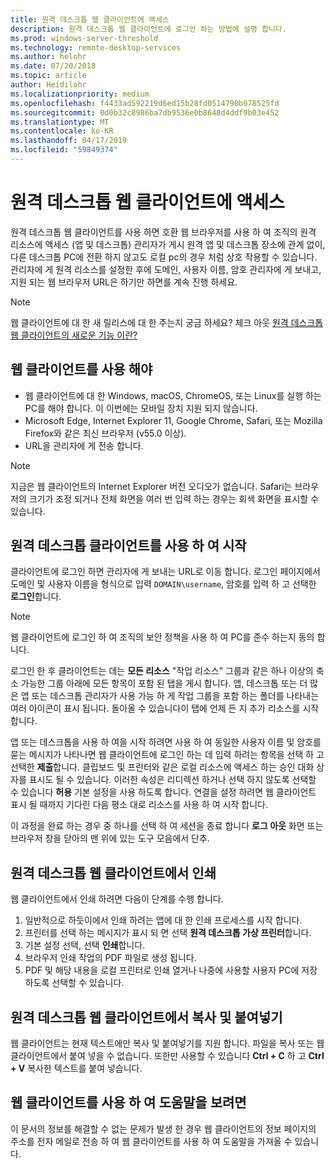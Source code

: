 ```yaml
---
title: 원격 데스크톱 웹 클라이언트에 액세스
description: 원격 데스크톱 웹 클라이언트에 로그인 하는 방법에 설명 합니다.
ms.prod: windows-server-threshold
ms.technology: remote-desktop-services
ms.author: helohr
ms.date: 07/20/2018
ms.topic: article
author: Heidilohr
ms.localizationpriority: medium
ms.openlocfilehash: f4433ad592219d6ed15b28fd0514790b078525fd
ms.sourcegitcommit: 0d0b32c8986ba7db9536e0b8648d4ddf9b03e452
ms.translationtype: MT
ms.contentlocale: ko-KR
ms.lasthandoff: 04/17/2019
ms.locfileid: "59849374"
---
```

# <a name="access-the-remote-desktop-web-client"></a>원격 데스크톱 웹 클라이언트에 액세스

원격 데스크톱 웹 클라이언트를 사용 하면 호환 웹 브라우저를 사용 하 여 조직의 원격 리소스에 액세스 (앱 및 데스크톱) 관리자가 게시 원격 앱 및 데스크톱 장소에 관계 없이, 다른 데스크톱 PC에 전환 하지 않고도 로컬 pc의 경우 처럼 상호 작용할 수 있습니다. 관리자에 게 원격 리소스를 설정한 후에 도메인, 사용자 이름, 암호 관리자에 게 보내고, 지원 되는 웹 브라우저 URL은 하기만 하면를 계속 진행 하세요.

>[!NOTE]
>웹 클라이언트에 대 한 새 릴리스에 대 한 주는지 궁금 하세요? 체크 아웃 [원격 데스크톱 웹 클라이언트의 새로운 기능 이란?](web-client-whatsnew.md)

## <a name="what-youll-need-to-use-the-web-client"></a>웹 클라이언트를 사용 해야

* 웹 클라이언트에 대 한 Windows, macOS, ChromeOS, 또는 Linux를 실행 하는 PC를 해야 합니다. 이 이번에는 모바일 장치 지원 되지 않습니다.
* Microsoft Edge, Internet Explorer 11, Google Chrome, Safari, 또는 Mozilla Firefox와 같은 최신 브라우저 (v55.0 이상).
* URL을 관리자에 게 전송 합니다.

>[!NOTE]
>지금은 웹 클라이언트의 Internet Explorer 버전 오디오가 없습니다.
>Safari는 브라우저의 크기가 조정 되거나 전체 화면을 여러 번 입력 하는 경우는 회색 화면을 표시할 수 있습니다.

## <a name="start-using-the-remote-desktop-client"></a>원격 데스크톱 클라이언트를 사용 하 여 시작

클라이언트에 로그인 하면 관리자에 게 보내는 URL로 이동 합니다. 로그인 페이지에서 도메인 및 사용자 이름을 형식으로 입력 ```DOMAIN\username```, 암호를 입력 하 고 선택한 **로그인**합니다.

>[!NOTE]
>웹 클라이언트에 로그인 하 여 조직의 보안 정책을 사용 하 여 PC를 준수 하는지 동의 합니다.

로그인 한 후 클라이언트는 데는 **모든 리소스** "작업 리소스" 그룹과 같은 하나 이상의 축소 가능한 그룹 아래에 모든 항목이 포함 된 탭을 게시 합니다. 앱, 데스크톱 또는 더 많은 앱 또는 데스크톱 관리자가 사용 가능 하 게 작업 그룹을 포함 하는 폴더를 나타내는 여러 아이콘이 표시 됩니다. 돌아올 수 있습니다이 탭에 언제 든 지 추가 리소스를 시작 합니다.

앱 또는 데스크톱을 사용 하 여을 시작 하려면 사용 하 여 동일한 사용자 이름 및 암호를 묻는 메시지가 나타나면 웹 클라이언트에 로그인 하는 데 입력 하려는 항목을 선택 하 고 선택한 **제출**합니다. 클립보드 및 프린터와 같은 로컬 리소스에 액세스 하는 승인 대화 상자를 표시도 될 수 있습니다. 이러한 속성은 리디렉션 하거나 선택 하지 않도록 선택할 수 있습니다 **허용** 기본 설정을 사용 하도록 합니다. 연결을 설정 하려면 웹 클라이언트 표시 될 때까지 기다린 다음 평소 대로 리소스를 사용 하 여 시작 합니다.

이 과정을 완료 하는 경우 중 하나를 선택 하 여 세션을 종료 합니다 **로그 아웃** 화면 또는 브라우저 창을 닫아의 맨 위에 있는 도구 모음에서 단추.

## <a name="printing-from-the-remote-desktop-web-client"></a>원격 데스크톱 웹 클라이언트에서 인쇄

웹 클라이언트에서 인쇄 하려면 다음이 단계를 수행 합니다.

1. 일반적으로 하듯이에서 인쇄 하려는 앱에 대 한 인쇄 프로세스를 시작 합니다.
2. 프린터를 선택 하는 메시지가 표시 되 면 선택 **원격 데스크톱 가상 프린터**합니다.
3. 기본 설정 선택, 선택 **인쇄**합니다.
4. 브라우저 인쇄 작업의 PDF 파일로 생성 됩니다.
5. PDF 및 해당 내용을 로컬 프린터로 인쇄 열거나 나중에 사용할 사용자 PC에 저장 하도록 선택할 수 있습니다.

## <a name="copy-and-paste-from-the-remote-desktop-web-client"></a>원격 데스크톱 웹 클라이언트에서 복사 및 붙여넣기

웹 클라이언트는 현재 텍스트에만 복사 및 붙여넣기를 지원 합니다. 파일을 복사 또는 웹 클라이언트에서 붙여 넣을 수 없습니다. 또한만 사용할 수 있습니다 **Ctrl + C** 하 고 **Ctrl + V** 복사한 텍스트를 붙여 넣습니다.

## <a name="get-help-with-the-web-client"></a>웹 클라이언트를 사용 하 여 도움말을 보려면

이 문서의 정보를 해결할 수 없는 문제가 발생 한 경우 웹 클라이언트의 정보 페이지의 주소를 전자 메일로 전송 하 여 웹 클라이언트를 사용 하 여 도움말을 가져올 수 있습니다.